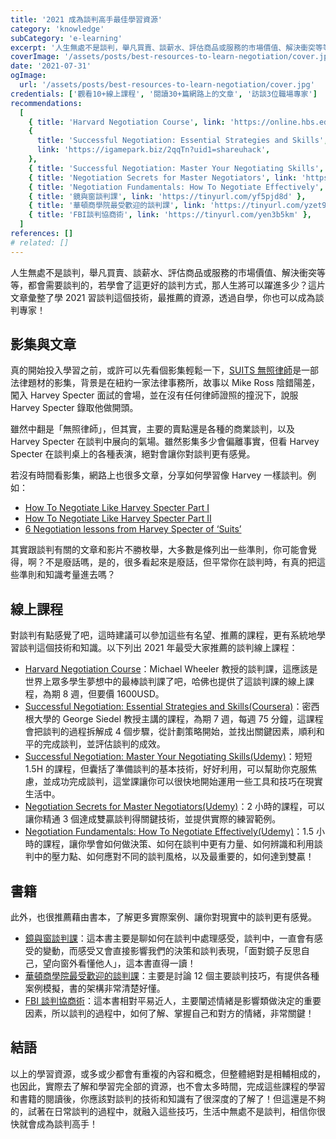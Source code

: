 ```yaml
---
title: '2021 成為談判高手最佳學習資源'
category: 'knowledge'
subCategory: 'e-learning'
excerpt: '人生無處不是談判，舉凡買賣、談薪水、評估商品或服務的市場價值、解決衝突等等，都會需要談判的，若學會了這更好的談判方式，那人生將可以躍進多少？這片文章彙整了學2021習談判這個技術，最推薦的資源，透過自學，你也可以成為談判專家！'
coverImage: '/assets/posts/best-resources-to-learn-negotiation/cover.jpg'
date: '2021-07-31'
ogImage:
  url: '/assets/posts/best-resources-to-learn-negotiation/cover.jpg'
credentials: ['觀看10+線上課程', '閱讀30+篇網路上的文章', '訪談3位職場專家']
recommendations:
  [
    { title: 'Harvard Negotiation Course', link: 'https://online.hbs.edu/courses/negotiation/' },
    {
      title: 'Successful Negotiation: Essential Strategies and Skills',
      link: 'https://igamepark.biz/2qqTn?uid1=shareuhack',
    },
    { title: 'Successful Negotiation: Master Your Negotiating Skills', link: 'https://tinyurl.com/yec4ydmx' },
    { title: 'Negotiation Secrets for Master Negotiators', link: 'https://tinyurl.com/yeq5bpkt' },
    { title: 'Negotiation Fundamentals: How To Negotiate Effectively', link: 'https://tinyurl.com/ygvzgaat' },
    { title: '鏡與窗談判課', link: 'https://tinyurl.com/yf5pjd8d' },
    { title: '華頓商學院最受歡迎的談判課', link: 'https://tinyurl.com/yzet9asm' },
    { title: 'FBI談判協商術', link: 'https://tinyurl.com/yen3b5km' },
  ]
references: []
# related: []
---
```


人生無處不是談判，舉凡買賣、談薪水、評估商品或服務的市場價值、解決衝突等等，都會需要談判的，若學會了這更好的談判方式，那人生將可以躍進多少？這片文章彙整了學 2021 習談判這個技術，最推薦的資源，透過自學，你也可以成為談判專家！

## 影集與文章

真的開始投入學習之前，或許可以先看個影集輕鬆一下，[SUITS 無照律師](https://www.imdb.com/title/tt1632701/)是一部法律題材的影集，背景是在紐約一家法律事務所，故事以 Mike Ross 陰錯陽差，闖入 Harvey Specter 面試的會場，並在沒有任何律師證照的撞況下，說服 Harvey Specter 錄取他做開頭。

雖然中翻是「無照律師」，但其實，主要的賣點還是各種的商業談判，以及 Harvey Specter 在談判中展向的氣場。雖然影集多少會偏離事實，但看 Harvey Specter 在談判桌上的各種表演，絕對會讓你對談判更有感覺。

若沒有時間看影集，網路上也很多文章，分享如何學習像 Harvey 一樣談判。例如：

- [How To Negotiate Like Harvey Specter Part I](https://www.linkedin.com/pulse/20140814142934-347559225-how-to-negotiate-like-harvey-specter/)
- [How To Negotiate Like Harvey Specter Part II](https://www.linkedin.com/pulse/20141204130253-347559225-how-to-negotiate-like-harvey-specter-part-ii/)
- [6 Negotiation lessons from Harvey Specter of ‘Suits’](https://www.scotwork.com.au/negotiation-blog/2018/6-negotiation-lessons-from-harvey-spectre-of-suits/)

其實跟談判有關的文章和影片不勝枚舉，大多數是條列出一些準則，你可能會覺得，啊？不是廢話嗎，是的，很多看起來是廢話，但平常你在談判時，有真的把這些準則和知識考量進去嗎？

## 線上課程

對談判有點感覺了吧，這時建議可以參加這些有名望、推薦的課程，更有系統地學習談判這個技術和知識。以下列出 2021 年最受大家推薦的談判線上課程：

- [Harvard Negotiation Course](https://online.hbs.edu/courses/negotiation/)：Michael Wheeler 教授的談判課，這應該是世界上眾多學生夢想中的最棒談判課了吧，哈佛也提供了這談判課的線上課程，為期 8 週，但要價 1600USD。
- [Successful Negotiation: Essential Strategies and Skills(Coursera)](https://igamepark.biz/2qqTn?uid1=shareuhack)：密西根大學的 George Siedel 教授主講的課程，為期 7 週，每週 75 分鐘，這課程會把談判的過程拆解成 4 個步驟，從計劃策略開始，並找出關鍵因素，順利和平的完成談判，並評估談判的成效。
- [Successful Negotiation: Master Your Negotiating Skills(Udemy)](https://tinyurl.com/yec4ydmx)：短短 1.5H 的課程，但囊括了準備談判的基本技術，好好利用，可以幫助你克服焦慮，並成功完成談判，這堂課讓你可以很快地開始運用一些工具和技巧在現實生活中。
- [Negotiation Secrets for Master Negotiators(Udemy)](https://tinyurl.com/yeq5bpkt)：2 小時的課程，可以讓你精通 3 個達成雙贏談判得關鍵技術，並提供實際的練習範例。
- [Negotiation Fundamentals: How To Negotiate Effectively(Udemy)](https://tinyurl.com/ygvzgaat)：1.5 小時的課程，讓你學會如何做決策、如何在談判中更有力量、如何辨識和利用談判中的壓力點、如何應對不同的談判風格，以及最重要的，如何達到雙贏！

## 書籍

此外，也很推薦藉由書本，了解更多實際案例、讓你對現實中的談判更有感覺。

- [鏡與窗談判課](https://tinyurl.com/yf5pjd8d)：這本書主要是聊如何在談判中處理感受，談判中，一直會有感受的變動，而感受又會直接影響我們的決策和談判表現，「面對鏡子反思自己，望向窗外看懂他人」，這本書直得一讀！
- [華頓商學院最受歡迎的談判課](https://tinyurl.com/yzet9asm)：主要是討論 12 個主要談判技巧，有提供各種案例模擬，書的架構非常清楚好懂。
- [FBI 談判協商術](https://tinyurl.com/yen3b5km)：這本書相對平易近人，主要闡述情緒是影響類做決定的重要因素，所以談判的過程中，如何了解、掌握自己和對方的情緒，非常關鍵！

## 結語

以上的學習資源，或多或少都會有重複的內容和概念，但整體絕對是相輔相成的，也因此，實際去了解和學習完全部的資源，也不會太多時間，完成這些課程的學習和書籍的閱讀後，你應該對談判的技術和知識有了很深度的了解了！但這還是不夠的，試著在日常談判的過程中，就融入這些技巧，生活中無處不是談判，相信你很快就會成為談判高手！
